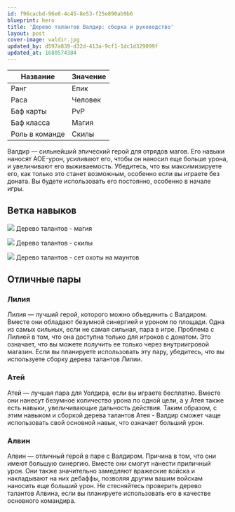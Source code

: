 ```yaml
---
id: f96cacbd-96e8-4c45-8e53-f25e890ab9b6
blueprint: hero
title: 'Дерево талантов Валдир: сборка и руководство'
layout: post
cover-image: valdir.jpg
updated_by: d597a839-d32d-413a-9cf1-1dc1d329099f
updated_at: 1680574384
---
```

Название  | Значение
------------- | -------------
Ранг  | Епик
Раса  | Человек
Баф карты  | PvP
Баф класса | Магия
Роль в команде | Скилы

Валдир — сильнейший эпический герой для отрядов магов. Его навыки наносят AOE-урон, усиливают его, чтобы он наносил еще больше урона, и увеличивают его выживаемость. Убедитесь, что вы максимизируете его, как только это станет возможным, особенно если вы играете без доната. Вы будете использовать его постоянно, особенно в начале игры.

## Ветка навыков

![](https://callofdragonsguides.com/wp-content/uploads/2022/08/Waldyr-Magic-Talent-Tree-1008x630.jpg)
Дерево талантов - магия

![](https://callofdragonsguides.com/wp-content/uploads/2022/08/Waldyr-Skill-Talent-Tree-1-1-1008x630.jpg)
Дерево талантов - скилы

![](https://callofdragonsguides.com/wp-content/uploads/2022/08/Waldyr-Behemoths-Talent-Tree-1008x630.jpg)
Дерево талантов - сет охоты на маунтов

## Отличные пары

### Лилия
Лилия — лучший герой, которого можно объединить с Валдиром. Вместе они обладают безумной синергией и уроном по площади. Одна из самых сильных, если не самая сильная, пара в игре. Проблема с Лилией в том, что она доступна только для игроков с донатом. Это означает, что вы можете получить ее только через внутриигровой магазин. Если вы планируете использовать эту пару, убедитесь, что вы используете сборку дерева талантов Лилии.

### Атей
Атей — лучшая пара для Уолдира, если вы играете бесплатно. Вместе они нанесут безумное количество урона по одной цели, а у Атея также есть навыки, увеличивающие дальность действия. Таким образом, с этим навыком и сборкой дерева талантов Атея - Валдир сможет чаще использовать свой основной навык, что означает больший урон.

### Алвин
Алвин — отличный герой в паре с Валдиром. Причина в том, что они имеют большую синергию. Вместе они смогут нанести приличный урон. Они также значительно замедляют вражеские войска и накладывают на них дебаффы, позволяя другим вашим войскам наносить еще больший урон. Не стесняйтесь проверить дерево талантов Алвина, если вы планируете использовать его в качестве основного командира.